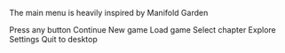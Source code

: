 The main menu is heavily inspired by Manifold Garden

Press any button
Continue
New game
Load game
Select chapter
Explore
Settings
Quit to desktop